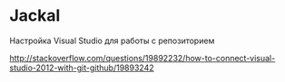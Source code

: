 Jackal
======
Настройка Visual Studio для работы с репозиторием

http://stackoverflow.com/questions/19892232/how-to-connect-visual-studio-2012-with-git-github/19893242
